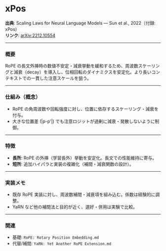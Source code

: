 # xPos

**出典**: Scaling Laws for Neural Language Models — Sun et al., 2022（付録: xPos）  
**リンク**: [arXiv:2212.10554](https://arxiv.org/abs/2212.10554)

---

### 概要
RoPE の長文外挿時の数値不安定・減衰挙動を緩和するため、周波数スケーリングと減衰（decay）を導入し、位相回転のダイナミクスを安定化。より長いコンテキストでの一貫した注意スケールを狙う。

---

### 仕組み（概念）
- RoPE の角周波数や回転強度に対し、位置に依存するスケーリング・減衰を付与。
- 大きな位置差 \(|p-p'|\) でも注意ロジットが過剰に減衰・発散しないように制御。

---

### 特徴
- **長所**: RoPE の外挿（学習長外）挙動を安定化。長文での性能維持に寄与。
- **短所**: 追加ハイパラと実装の複雑化（補間・減衰関数の設計）。

---

### 実装メモ
- 既存 RoPE 実装に対し、周波数補間・減衰項を組み込む。係数は経験的に調整。
- YaRN など他の補間法と目的が近く、選好・併用は実験で比較。

---

### 関連
- 基礎: `RoPE: Rotary Position Embedding.md`
- 代替/補間: `YaRN: Yet Another RoPE Extension.md`
